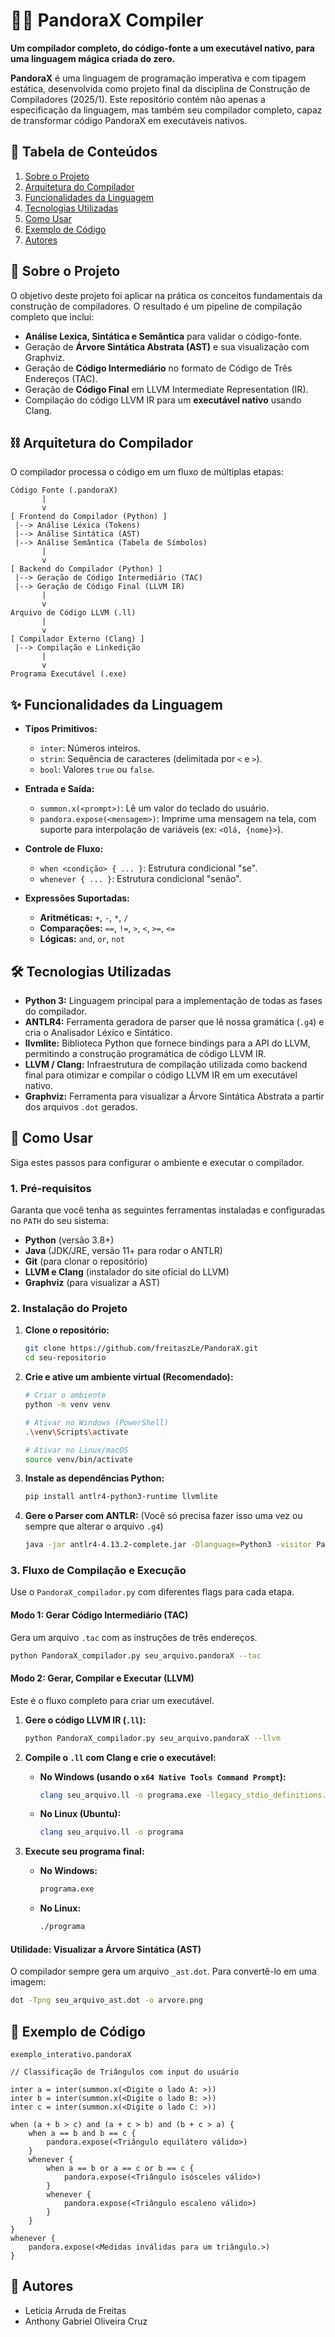# 🧙‍♂️ PandoraX Compiler

**Um compilador completo, do código-fonte a um executável nativo, para uma linguagem mágica criada do zero.**

**PandoraX** é uma linguagem de programação imperativa e com tipagem estática, desenvolvida como projeto final da disciplina de Construção de Compiladores (2025/1). Este repositório contém não apenas a especificação da linguagem, mas também seu compilador completo, capaz de transformar código PandoraX em executáveis nativos.

## 📜 Tabela de Conteúdos

1.  [Sobre o Projeto](https://www.google.com/search?q=%23-sobre-o-projeto)
2.  [Arquitetura do Compilador](https://www.google.com/search?q=%23-arquitetura-do-compilador)
3.  [Funcionalidades da Linguagem](https://www.google.com/search?q=%23-funcionalidades-da-linguagem)
4.  [Tecnologias Utilizadas](https://www.google.com/search?q=%23-tecnologias-utilizadas)
5.  [Como Usar](https://www.google.com/search?q=%23-como-usar)
6.  [Exemplo de Código](https://www.google.com/search?q=%23-exemplo-de-c%C3%B3digo)
7.  [Autores](https://www.google.com/search?q=%23-autores)

## 🎯 Sobre o Projeto

O objetivo deste projeto foi aplicar na prática os conceitos fundamentais da construção de compiladores. O resultado é um pipeline de compilação completo que inclui:

  - **Análise Lexica, Sintática e Semântica** para validar o código-fonte.
  - Geração de **Árvore Sintática Abstrata (AST)** e sua visualização com Graphviz.
  - Geração de **Código Intermediário** no formato de Código de Três Endereços (TAC).
  - Geração de **Código Final** em LLVM Intermediate Representation (IR).
  - Compilação do código LLVM IR para um **executável nativo** usando Clang.

## ⛓️ Arquitetura do Compilador

O compilador processa o código em um fluxo de múltiplas etapas:

```
Código Fonte (.pandoraX)
       |
       v
[ Frontend do Compilador (Python) ]
 |--> Análise Léxica (Tokens)
 |--> Análise Sintática (AST)
 |--> Análise Semântica (Tabela de Símbolos)
       |
       v
[ Backend do Compilador (Python) ]
 |--> Geração de Código Intermediário (TAC)
 |--> Geração de Código Final (LLVM IR)
       |
       v
Arquivo de Código LLVM (.ll)
       |
       v
[ Compilador Externo (Clang) ]
 |--> Compilação e Linkedição
       |
       v
Programa Executável (.exe)
```

## ✨ Funcionalidades da Linguagem

  - **Tipos Primitivos:**

      - `inter`: Números inteiros.
      - `strin`: Sequência de caracteres (delimitada por `<` e `>`).
      - `bool`: Valores `true` ou `false`.

  - **Entrada e Saída:**

      - `summon.x(<prompt>)`: Lê um valor do teclado do usuário.
      - `pandora.expose(<mensagem>)`: Imprime uma mensagem na tela, com suporte para interpolação de variáveis (ex: `<Olá, {nome}>`).

  - **Controle de Fluxo:**

      - `when <condição> { ... }`: Estrutura condicional "se".
      - `whenever { ... }`: Estrutura condicional "senão".

  - **Expressões Suportadas:**

      - **Aritméticas:** `+`, `-`, `*`, `/`
      - **Comparações:** `==`, `!=`, `>`, `<`, `>=`, `<=`
      - **Lógicas:** `and`, `or`, `not`

## 🛠️ Tecnologias Utilizadas

  - **Python 3:** Linguagem principal para a implementação de todas as fases do compilador.
  - **ANTLR4:** Ferramenta geradora de parser que lê nossa gramática (`.g4`) e cria o Analisador Léxico e Sintático.
  - **llvmlite:** Biblioteca Python que fornece bindings para a API do LLVM, permitindo a construção programática de código LLVM IR.
  - **LLVM / Clang:** Infraestrutura de compilação utilizada como backend final para otimizar e compilar o código LLVM IR em um executável nativo.
  - **Graphviz:** Ferramenta para visualizar a Árvore Sintática Abstrata a partir dos arquivos `.dot` gerados.

## 🚀 Como Usar

Siga estes passos para configurar o ambiente e executar o compilador.

### 1\. Pré-requisitos

Garanta que você tenha as seguintes ferramentas instaladas e configuradas no `PATH` do seu sistema:

  - **Python** (versão 3.8+)
  - **Java** (JDK/JRE, versão 11+ para rodar o ANTLR)
  - **Git** (para clonar o repositório)
  - **LLVM e Clang** (instalador do site oficial do LLVM)
  - **Graphviz** (para visualizar a AST)

### 2\. Instalação do Projeto

1.  **Clone o repositório:**

    ```bash
    git clone https://github.com/freitaszLe/PandoraX.git
    cd seu-repositorio
    ```

2.  **Crie e ative um ambiente virtual (Recomendado):**

    ```bash
    # Criar o ambiente
    python -m venv venv

    # Ativar no Windows (PowerShell)
    .\venv\Scripts\activate

    # Ativar no Linux/macOS
    source venv/bin/activate
    ```

3.  **Instale as dependências Python:**

    ```bash
    pip install antlr4-python3-runtime llvmlite
    ```

4.  **Gere o Parser com ANTLR:**
    (Você só precisa fazer isso uma vez ou sempre que alterar o arquivo `.g4`)

    ```bash
    java -jar antlr4-4.13.2-complete.jar -Dlanguage=Python3 -visitor PandoraX.g4
    ```

### 3\. Fluxo de Compilação e Execução

Use o `PandoraX_compilador.py` com diferentes flags para cada etapa.

#### Modo 1: Gerar Código Intermediário (TAC)

Gera um arquivo `.tac` com as instruções de três endereços.

```bash
python PandoraX_compilador.py seu_arquivo.pandoraX --tac
```

#### Modo 2: Gerar, Compilar e Executar (LLVM)

Este é o fluxo completo para criar um executável.

1.  **Gere o código LLVM IR (`.ll`):**

    ```bash
    python PandoraX_compilador.py seu_arquivo.pandoraX --llvm
    ```

2.  **Compile o `.ll` com Clang e crie o executável:**

      * **No Windows (usando o `x64 Native Tools Command Prompt`):**
        ```bash
        clang seu_arquivo.ll -o programa.exe -llegacy_stdio_definitions.lib
        ```
      * **No Linux (Ubuntu):**
        ```bash
        clang seu_arquivo.ll -o programa
        ```

3.  **Execute seu programa final:**

      * **No Windows:**
        ```bash
        programa.exe
        ```
      * **No Linux:**
        ```bash
        ./programa
        ```

#### Utilidade: Visualizar a Árvore Sintática (AST)

O compilador sempre gera um arquivo `_ast.dot`. Para convertê-lo em uma imagem:

```bash
dot -Tpng seu_arquivo_ast.dot -o arvore.png
```

## 📝 Exemplo de Código

`exemplo_interativo.pandoraX`

```pandorax
// Classificação de Triângulos com input do usuário

inter a = inter(summon.x(<Digite o lado A: >))
inter b = inter(summon.x(<Digite o lado B: >))
inter c = inter(summon.x(<Digite o lado C: >))

when (a + b > c) and (a + c > b) and (b + c > a) {
    when a == b and b == c {
        pandora.expose(<Triângulo equilátero válido>)
    }
    whenever {
        when a == b or a == c or b == c {
            pandora.expose(<Triângulo isósceles válido>)
        }
        whenever {
            pandora.expose(<Triângulo escaleno válido>)
        }
    }
}
whenever {
    pandora.expose(<Medidas inválidas para um triângulo.>)
}
```

## 👥 Autores

  - Leticia Arruda de Freitas
  - Anthony Gabriel Oliveira Cruz
